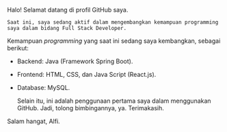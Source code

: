 Halo! Selamat datang di profil GitHub saya.

    Saat ini, saya sedang aktif dalam mengembangkan kemampuan programming saya dalam bidang Full Stack Developer. 
Kemampuan _programming_ yang saat ini sedang saya kembangkan, sebagai berikut:
- Backend: Java (Framework Spring Boot).
- Frontend: HTML, CSS, dan Java Script (React.js).
- Database: MySQL.

  Selain itu, ini adalah penggunaan pertama saya dalam menggunakan GitHub. Jadi, tolong bimbingannya, ya.
Terimakasih.

Salam hangat,
Alfi.
